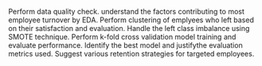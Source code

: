 Perform data quality check.
understand the factors contributing to most employee turnover by EDA.
Perform clustering of emplyees who left based on their satisfaction and evaluation.
Handle the left class imbalance using SMOTE technique.
Perform k-fold cross validation model training and evaluate performance.
Identify the best model and justifythe evaluation metrics used.
Suggest various retention strategies for targeted employees.
